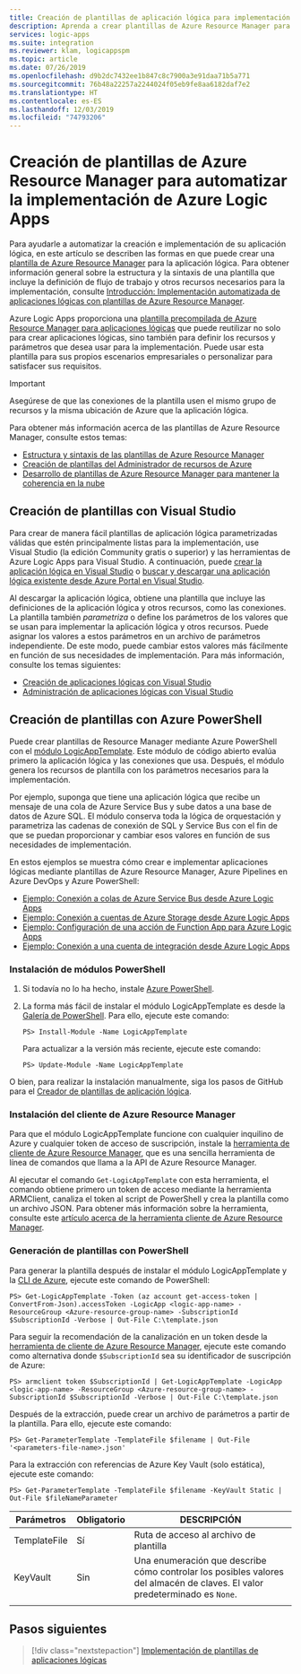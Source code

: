 ```yaml
---
title: Creación de plantillas de aplicación lógica para implementación
description: Aprenda a crear plantillas de Azure Resource Manager para automatizar la implementación en Azure Logic Apps.
services: logic-apps
ms.suite: integration
ms.reviewer: klam, logicappspm
ms.topic: article
ms.date: 07/26/2019
ms.openlocfilehash: d9b2dc7432ee1b847c8c7900a3e91daa71b5a771
ms.sourcegitcommit: 76b48a22257a2244024f05eb9fe8aa6182daf7e2
ms.translationtype: HT
ms.contentlocale: es-ES
ms.lasthandoff: 12/03/2019
ms.locfileid: "74793206"
---
```

# <a name="create-azure-resource-manager-templates-to-automate-deployment-for-azure-logic-apps"></a>Creación de plantillas de Azure Resource Manager para automatizar la implementación de Azure Logic Apps

Para ayudarle a automatizar la creación e implementación de su aplicación lógica, en este artículo se describen las formas en que puede crear una [plantilla de Azure Resource Manager](../azure-resource-manager/resource-group-overview.md) para la aplicación lógica. Para obtener información general sobre la estructura y la sintaxis de una plantilla que incluye la definición de flujo de trabajo y otros recursos necesarios para la implementación, consulte [Introducción: Implementación automatizada de aplicaciones lógicas con plantillas de Azure Resource Manager](logic-apps-azure-resource-manager-templates-overview.md).

Azure Logic Apps proporciona una [plantilla precompilada de Azure Resource Manager para aplicaciones lógicas](https://github.com/Azure/azure-quickstart-templates/blob/master/101-logic-app-create/azuredeploy.json) que puede reutilizar no solo para crear aplicaciones lógicas, sino también para definir los recursos y parámetros que desea usar para la implementación. Puede usar esta plantilla para sus propios escenarios empresariales o personalizar para satisfacer sus requisitos.

> [!IMPORTANT]
> Asegúrese de que las conexiones de la plantilla usen el mismo grupo de recursos y la misma ubicación de Azure que la aplicación lógica.

Para obtener más información acerca de las plantillas de Azure Resource Manager, consulte estos temas:

* [Estructura y sintaxis de las plantillas de Azure Resource Manager](../azure-resource-manager/resource-group-authoring-templates.md)
* [Creación de plantillas del Administrador de recursos de Azure](../azure-resource-manager/resource-group-authoring-templates.md)
* [Desarrollo de plantillas de Azure Resource Manager para mantener la coherencia en la nube](../azure-resource-manager/templates-cloud-consistency.md)

<a name="visual-studio"></a>

## <a name="create-templates-with-visual-studio"></a>Creación de plantillas con Visual Studio

Para crear de manera fácil plantillas de aplicación lógica parametrizadas válidas que estén principalmente listas para la implementación, use Visual Studio (la edición Community gratis o superior) y las herramientas de Azure Logic Apps para Visual Studio. A continuación, puede [crear la aplicación lógica en Visual Studio](../logic-apps/quickstart-create-logic-apps-with-visual-studio.md) o [buscar y descargar una aplicación lógica existente desde Azure Portal en Visual Studio](../logic-apps/manage-logic-apps-with-visual-studio.md).

Al descargar la aplicación lógica, obtiene una plantilla que incluye las definiciones de la aplicación lógica y otros recursos, como las conexiones. La plantilla también *parametriza* o define los parámetros de los valores que se usan para implementar la aplicación lógica y otros recursos. Puede asignar los valores a estos parámetros en un archivo de parámetros independiente. De este modo, puede cambiar estos valores más fácilmente en función de sus necesidades de implementación. Para más información, consulte los temas siguientes:

* [Creación de aplicaciones lógicas con Visual Studio](../logic-apps/quickstart-create-logic-apps-with-visual-studio.md)
* [Administración de aplicaciones lógicas con Visual Studio](../logic-apps/manage-logic-apps-with-visual-studio.md)

<a name="azure-powershell"></a>

## <a name="create-templates-with-azure-powershell"></a>Creación de plantillas con Azure PowerShell

Puede crear plantillas de Resource Manager mediante Azure PowerShell con el [módulo LogicAppTemplate](https://github.com/jeffhollan/LogicAppTemplateCreator). Este módulo de código abierto evalúa primero la aplicación lógica y las conexiones que usa. Después, el módulo genera los recursos de plantilla con los parámetros necesarios para la implementación.

Por ejemplo, suponga que tiene una aplicación lógica que recibe un mensaje de una cola de Azure Service Bus y sube datos a una base de datos de Azure SQL. El módulo conserva toda la lógica de orquestación y parametriza las cadenas de conexión de SQL y Service Bus con el fin de que se puedan proporcionar y cambiar esos valores en función de sus necesidades de implementación.

En estos ejemplos se muestra cómo crear e implementar aplicaciones lógicas mediante plantillas de Azure Resource Manager, Azure Pipelines en Azure DevOps y Azure PowerShell:

* [Ejemplo: Conexión a colas de Azure Service Bus desde Azure Logic Apps](https://docs.microsoft.com/samples/azure-samples/azure-logic-apps-deployment-samples/connect-to-azure-service-bus-queues-from-azure-logic-apps-and-deploy-with-azure-devops-pipelines/)
* [Ejemplo: Conexión a cuentas de Azure Storage desde Azure Logic Apps](https://docs.microsoft.com/samples/azure-samples/azure-logic-apps-deployment-samples/connect-to-azure-storage-accounts-from-azure-logic-apps-and-deploy-with-azure-devops-pipelines/)
* [Ejemplo: Configuración de una acción de Function App para Azure Logic Apps](https://docs.microsoft.com/samples/azure-samples/azure-logic-apps-deployment-samples/set-up-an-azure-function-app-action-for-azure-logic-apps-and-deploy-with-azure-devops-pipelines/)
* [Ejemplo: Conexión a una cuenta de integración desde Azure Logic Apps](https://docs.microsoft.com/samples/azure-samples/azure-logic-apps-deployment-samples/connect-to-an-integration-account-from-azure-logic-apps-and-deploy-by-using-azure-devops-pipelines/)

### <a name="install-powershell-modules"></a>Instalación de módulos PowerShell

1. Si todavía no lo ha hecho, instale [Azure PowerShell](https://docs.microsoft.com/powershell/azure/install-az-ps).

1. La forma más fácil de instalar el módulo LogicAppTemplate es desde la [Galería de PowerShell](https://www.powershellgallery.com/packages/LogicAppTemplate). Para ello, ejecute este comando:

   ```text
   PS> Install-Module -Name LogicAppTemplate
   ```

   Para actualizar a la versión más reciente, ejecute este comando:

   ```text
   PS> Update-Module -Name LogicAppTemplate
   ```

O bien, para realizar la instalación manualmente, siga los pasos de GitHub para el [Creador de plantillas de aplicación lógica](https://github.com/jeffhollan/LogicAppTemplateCreator).

### <a name="install-azure-resource-manager-client"></a>Instalación del cliente de Azure Resource Manager

Para que el módulo LogicAppTemplate funcione con cualquier inquilino de Azure y cualquier token de acceso de suscripción, instale la [herramienta de cliente de Azure Resource Manager](https://github.com/projectkudu/ARMClient), que es una sencilla herramienta de línea de comandos que llama a la API de Azure Resource Manager.

Al ejecutar el comando `Get-LogicAppTemplate` con esta herramienta, el comando obtiene primero un token de acceso mediante la herramienta ARMClient, canaliza el token al script de PowerShell y crea la plantilla como un archivo JSON. Para obtener más información sobre la herramienta, consulte este [artículo acerca de la herramienta cliente de Azure Resource Manager](https://blog.davidebbo.com/2015/01/azure-resource-manager-client.html).

### <a name="generate-template-with-powershell"></a>Generación de plantillas con PowerShell

Para generar la plantilla después de instalar el módulo LogicAppTemplate y la [CLI de Azure](https://docs.microsoft.com/cli/azure/?view=azure-cli-latest), ejecute este comando de PowerShell:

```text
PS> Get-LogicAppTemplate -Token (az account get-access-token | ConvertFrom-Json).accessToken -LogicApp <logic-app-name> -ResourceGroup <Azure-resource-group-name> -SubscriptionId $SubscriptionId -Verbose | Out-File C:\template.json
```

Para seguir la recomendación de la canalización en un token desde la [herramienta de cliente de Azure Resource Manager](https://github.com/projectkudu/ARMClient), ejecute este comando como alternativa donde `$SubscriptionId` sea su identificador de suscripción de Azure:

```text
PS> armclient token $SubscriptionId | Get-LogicAppTemplate -LogicApp <logic-app-name> -ResourceGroup <Azure-resource-group-name> -SubscriptionId $SubscriptionId -Verbose | Out-File C:\template.json
```

Después de la extracción, puede crear un archivo de parámetros a partir de la plantilla. Para ello, ejecute este comando:

```text
PS> Get-ParameterTemplate -TemplateFile $filename | Out-File '<parameters-file-name>.json'
```

Para la extracción con referencias de Azure Key Vault (solo estática), ejecute este comando:

```text
PS> Get-ParameterTemplate -TemplateFile $filename -KeyVault Static | Out-File $fileNameParameter
```

| Parámetros | Obligatorio | DESCRIPCIÓN |
|------------|----------|-------------|
| TemplateFile | Sí | Ruta de acceso al archivo de plantilla |
| KeyVault | Sin | Una enumeración que describe cómo controlar los posibles valores del almacén de claves. El valor predeterminado es `None`. |
||||

## <a name="next-steps"></a>Pasos siguientes

> [!div class="nextstepaction"]
> [Implementación de plantillas de aplicaciones lógicas](../logic-apps/logic-apps-deploy-azure-resource-manager-templates.md)
